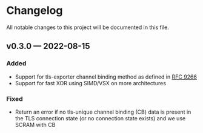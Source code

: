 # Changelog

All notable changes to this project will be documented in this file.


##  v0.3.0 — 2022-08-15

### Added

- Support for tls-exporter channel binding method as defined in [RFC 9266]
- Support for fast XOR using SIMD/VSX on more architectures


### Fixed

- Return an error if no tls-unique channel binding (CB) data is present in the
  TLS connection state (or no connection state exists) and we use SCRAM with CB


[RFC 9266]: https://datatracker.ietf.org/doc/html/rfc9266
